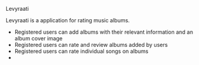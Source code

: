 Levyraati

Levyraati is a application for rating music albums.
- Registered users can add albums with their relevant information and an album cover image
- Registered users can rate and review albums added by users
- Registered users can rate individual songs on albums
- 
